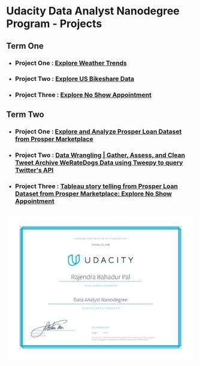 
# Udacity Data Analyst Nanodegree Program - Projects
## Term One
- ### Project One   : [Explore Weather Trends](https://github.com/rbpal/Udacity_DAND_2018_TermOne_Project_1_Explore-Weather-Trends)

- ### Project Two   : [Explore US Bikeshare Data](https://github.com/rbpal/Udacity_DAND_2018_TermOne_Project_2_Explore_US_Bikeshare_Data)

- ### Project Three : [Explore No Show Appointment](https://github.com/rbpal/Udacity_DAND_2018_TermOne_Project_3_Explore_No_Show_Appointment)
 
## Term Two
- ### Project One   : [Explore and Analyze Prosper Loan Dataset from Prosper Marketplace](https://github.com/rbpal/Udacity_DAND_2018_TermTwo_Project_1_Analyzing_Loan_Data_From_Prosper)

- ### Project Two   : [Data Wrangling | Gather, Assess, and Clean Tweet Archive WeRateDogs Data using Tweepy to query Twitter's API ](https://github.com/rbpal/Udacity_DAND_2018_TermTwo_Project_2_Gather_Assess_Clean_Tweet_Archive_WeRateDogs_Data)

- ### Project Three : [Tableau story telling from  Prosper Loan Dataset from Prosper Marketplace: Explore No Show Appointment](https://github.com/rbpal/Udacity_DAND_2018_TermTwo_Project_3_Telling_Story_Using_Tableau_visualization)

## ![](https://github.com/rbpal/Udacity_Data_Analyst_Nanodegree/blob/master/udacity-DAND-rbpal.jpg)
